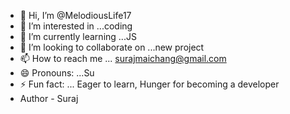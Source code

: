 - 👋 Hi, I’m @MelodiousLife17
- 👀 I’m interested in ...coding  
- 🌱 I’m currently learning ...JS
- 💞️ I’m looking to collaborate on ...new project
- 📫 How to reach me ... surajmaichang@gmail.com  
- 😄 Pronouns: ...Su
- ⚡ Fun fact: ... Eager to learn, Hunger for becoming a developer
- Author - Suraj
<!---
MelodiousLife17/MelodiousLife17 is a ✨ special ✨ repository because its `README.md` (this file) appears on your GitHub profile.
You can click the Preview link to take a look at your changes.
--->
